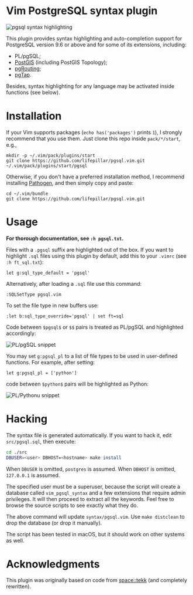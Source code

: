 # Vim PostgreSQL syntax plugin

![pgsql syntax highlighting](https://raw.github.com/lifepillar/Resources/master/pgsql/pgsql.png)

This plugin provides syntax highlighting and auto-completion support for
PostgreSQL version 9.6 or above and for some of its extensions, including:

- PL/pgSQL;
- [PostGIS](http://postgis.net) (including PostGIS Topology);
- [pgRouting](http://pgrouting.org);
- [pgTap](http://pgtap.org).

Besides, syntax highlighting for any language may be activated inside functions
(see below).


# Installation

If your Vim supports packages (`echo has('packages')` prints `1`), I strongly
recommend that you use them. Just clone this repo inside `pack/*/start`, e.g.,

    mkdir -p ~/.vim/pack/plugins/start
    git clone https://github.com/lifepillar/pgsql.vim.git ~/.vim/pack/plugins/start/pgsql


Otherwise, if you don't have a preferred installation method, I recommend
installing [Pathogen](https://github.com/tpope/vim-pathogen), and then simply
copy and paste:

    cd ~/.vim/bundle
    git clone https://github.com/lifepillar/pgsql.vim.git


# Usage

**For thorough documentation, see `:h pgsql.txt`.**

Files with a `.pgsql` suffix are highlighted out of the box. If you want to
highlight `.sql` files using this plugin by default, add this to your `.vimrc`
(see `:h ft_sql.txt`):

    let g:sql_type_default = 'pgsql'

Alternatively, after loading a `.sql` file use this command:

    :SQLSetType pgsql.vim

To set the file type in new buffers use:

    :let b:sql_type_override='pgsql' | set ft=sql

Code between `$pgsql$` or `$$` pairs is treated as PL/pgSQL and highlighted
accordingly:

![PL/pgSQL snippet](https://raw.github.com/lifepillar/Resources/master/pgsql/plpgsql.png)

You may set `g:pgsql_pl` to a list of file types to be used in user-defined
functions. For example, after setting:

    let g:pgsql_pl = ['python']

code between `$python$` pairs will be highlighted as Python:

![PL/Pythonu snippet](https://raw.github.com/lifepillar/Resources/master/pgsql/plpython.png)


# Hacking

The syntax file is generated automatically. If you want to hack it, edit
`src/pgsql.sql`, then execute:

```sh
cd ./src
DBUSER=<user> DBHOST=<hostname> make install
```

When `DBUSER` is omitted, `postgres` is assumed. When `DBHOST` is omitted,
`127.0.0.1` is assumed.

The specified user must be a superuser, because the script will create
a database called `vim_pgsql_syntax` and a few extensions that require admin
privileges. It will then proceed to extract all the keywords. Feel free to
browse the source scripts to see exactly what they do.

The above command will update `syntax/pgsql.vim`. Use `make distclean` to drop
the database (or drop it manually).

The script has been tested in macOS, but it should work on other systems as
well.


# Acknowledgments

This plugin was originally based on code from
[space::tekk](https://github.com/spacetekk/pgsql.vim) (and completely
rewritten).


